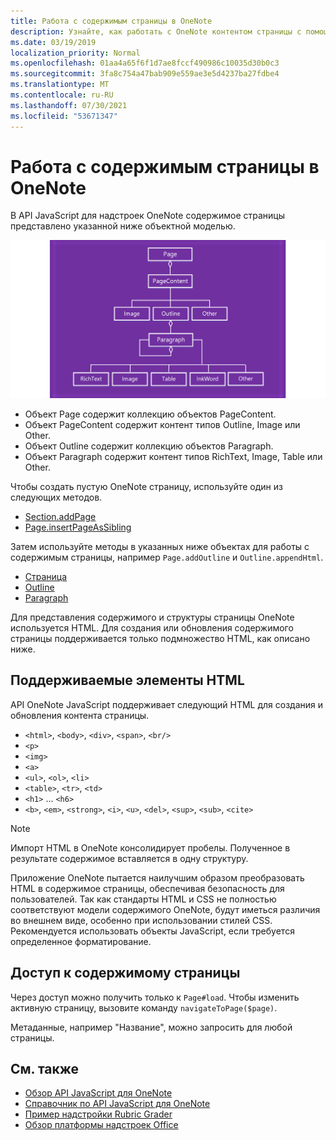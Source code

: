 ```yaml
---
title: Работа с содержимым страницы в OneNote
description: Узнайте, как работать с OneNote контентом страницы с помощью API JavaScript.
ms.date: 03/19/2019
localization_priority: Normal
ms.openlocfilehash: 01aa4a65f6f1d7ae8fccf490986c10035d30b0c3
ms.sourcegitcommit: 3fa8c754a47bab909e559ae3e5d4237ba27fdbe4
ms.translationtype: MT
ms.contentlocale: ru-RU
ms.lasthandoff: 07/30/2021
ms.locfileid: "53671347"
---
```

# <a name="work-with-onenote-page-content"></a>Работа с содержимым страницы в OneNote

В API JavaScript для надстроек OneNote содержимое страницы представлено указанной ниже объектной моделью.

  ![OneNote схема объектной модели страницы.](../images/one-note-om-page.png)

- Объект Page содержит коллекцию объектов PageContent.
- Объект PageContent содержит контент типов Outline, Image или Other.
- Объект Outline содержит коллекцию объектов Paragraph.
- Объект Paragraph содержит контент типов RichText, Image, Table или Other.

Чтобы создать пустую OneNote страницу, используйте один из следующих методов.

- [Section.addPage](/javascript/api/onenote/onenote.section#addPage_title_)
- [Page.insertPageAsSibling](/javascript/api/onenote/onenote.section#insertSectionAsSibling_location__title_)

Затем используйте методы в указанных ниже объектах для работы с содержимым страницы, например `Page.addOutline` и `Outline.appendHtml`.

- [Страница](/javascript/api/onenote/onenote.page)
- [Outline](/javascript/api/onenote/onenote.outline)
- [Paragraph](/javascript/api/onenote/onenote.paragraph)

Для представления содержимого и структуры страницы OneNote используется HTML. Для создания или обновления содержимого страницы поддерживается только подмножество HTML, как описано ниже.

## <a name="supported-html"></a>Поддерживаемые элементы HTML

API OneNote JavaScript поддерживает следующий HTML для создания и обновления контента страницы.

- `<html>`, `<body>`, `<div>`, `<span>`, `<br/>`
- `<p>`
- `<img>`
- `<a>`
- `<ul>`, `<ol>`, `<li>`
- `<table>`, `<tr>`, `<td>`
- `<h1>` ... `<h6>`
- `<b>`, `<em>`, `<strong>`, `<i>`, `<u>`, `<del>`, `<sup>`, `<sub>`, `<cite>`

> [!NOTE]
> Импорт HTML в OneNote консолидирует пробелы. Полученное в результате содержимое вставляется в одну структуру.

Приложение OneNote пытается наилучшим образом преобразовать HTML в содержимое страницы, обеспечивая безопасность для пользователей. Так как стандарты HTML и CSS не полностью соответствуют модели содержимого OneNote, будут иметься различия во внешнем виде, особенно при использовании стилей CSS. Рекомендуется использовать объекты JavaScript, если требуется определенное форматирование.

## <a name="accessing-page-contents"></a>Доступ к содержимому страницы

Через  доступ можно получить только к `Page#load`. Чтобы изменить активную страницу, вызовите команду `navigateToPage($page)`.

Метаданные, например "Название", можно запросить для любой страницы.

## <a name="see-also"></a>См. также

- [Обзор API JavaScript для OneNote](onenote-add-ins-programming-overview.md)
- [Справочник по API JavaScript для OneNote](../reference/overview/onenote-add-ins-javascript-reference.md)
- [Пример надстройки Rubric Grader](https://github.com/OfficeDev/OneNote-Add-in-Rubric-Grader)
- [Обзор платформы надстроек Office](../overview/office-add-ins.md)

